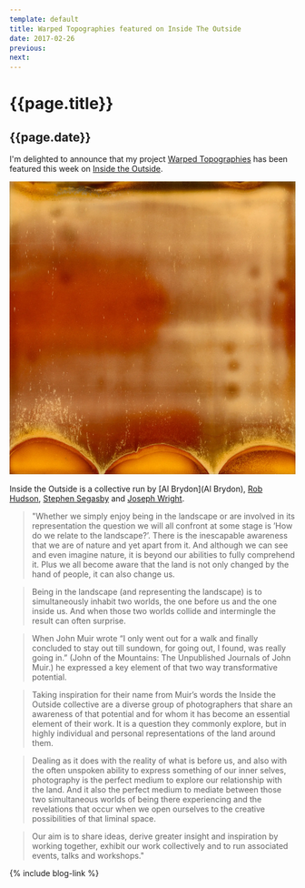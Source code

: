```yaml
---
template: default
title: Warped Topographies featured on Inside The Outside
date: 2017-02-26
previous:
next:
---
```


# {{page.title}}

## {{page.date}}

I'm delighted to announce that my project [Warped Topographies](http://method.photo/#/warped-topographies/) has been featured this week on [Inside the Outside](http://www.inside-the-outside.com/warped-topographies-richard-earney/).

![Warped Topographies](warped-topographies-00.webp "Warped Topographies")

Inside the Outside is a collective run by [Al Brydon](Al Brydon), [Rob Hudson](http://www.robhudsonlandscape.net/), [Stephen Segasby](http://www.stephensegasby.com/) and [Joseph Wright](http://www.josephwright.co.uk/).

> "Whether we simply enjoy being in the landscape or are involved in its representation the question we will all confront at some stage is ’How do we relate to the landscape?’. There is the inescapable awareness that we are of nature and yet apart from it. And although we can see and even imagine nature, it is beyond our abilities to fully comprehend it. Plus we all become aware that the land is not only changed by the hand of people, it can also change us.

> Being in the landscape (and representing the landscape) is to simultaneously inhabit two worlds, the one before us and the one inside us. And when those two worlds collide and intermingle the result can often surprise.

> When John Muir wrote “I only went out for a walk and finally concluded to stay out till sundown, for going out, I found, was really going in.” (John of the Mountains: The Unpublished Journals of John Muir.) he expressed a key element of that two way transformative potential.

> Taking inspiration for their name from Muir’s words the Inside the Outside collective are a diverse group of photographers that share an awareness of that potential and for whom it has become an essential element of their work. It is a question they commonly explore, but in highly individual and personal representations of the land around them.

> Dealing as it does with the reality of what is before us, and also with the often unspoken ability to express something of our inner selves, photography is the perfect medium to explore our relationship with the land. And it also the perfect medium to mediate between those two simultaneous worlds of being there experiencing and the revelations that occur when we open ourselves to the creative possibilities of that liminal space.

> Our aim is to share ideas, derive greater insight and inspiration by working together, exhibit our work collectively and to run associated events, talks and workshops."



{% include blog-link %}